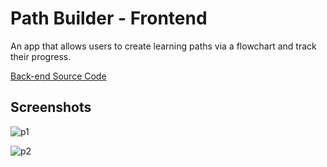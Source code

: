 # Path Builder - Frontend
An app that allows users to create learning paths via a flowchart and track their progress.

[Back-end Source Code](https://github.com/ssu526/path-builder-backend) 

## Screenshots

![p1](https://github.com/ssu526/path-builder-client/assets/85205294/3178d06f-42ce-4050-87bc-f23a4b07cc5c)


![p2](https://github.com/ssu526/path-builder-client/assets/85205294/1628b26f-c16b-4742-959b-c38895c7821b)
